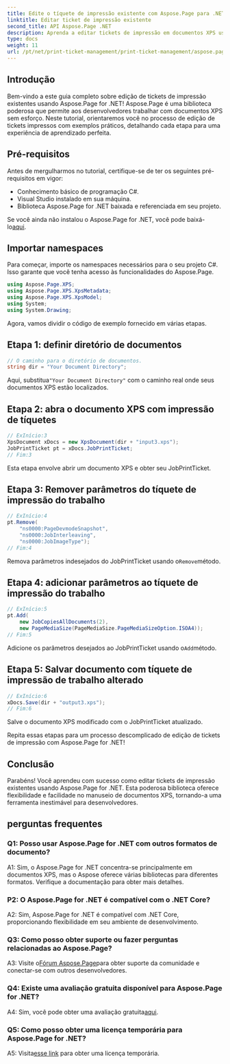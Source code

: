 ```yaml
---
title: Edite o tíquete de impressão existente com Aspose.Page para .NET
linktitle: Editar ticket de impressão existente
second_title: API Aspose.Page .NET
description: Aprenda a editar tickets de impressão em documentos XPS usando Aspose.Page for .NET. Um guia passo a passo para desenvolvedores. Melhore o controle de impressão de documentos sem esforço.
type: docs
weight: 11
url: /pt/net/print-ticket-management/print-ticket-management/aspose.page/
---
```

## Introdução

Bem-vindo a este guia completo sobre edição de tickets de impressão existentes usando Aspose.Page for .NET! Aspose.Page é uma biblioteca poderosa que permite aos desenvolvedores trabalhar com documentos XPS sem esforço. Neste tutorial, orientaremos você no processo de edição de tickets impressos com exemplos práticos, detalhando cada etapa para uma experiência de aprendizado perfeita.

## Pré-requisitos

Antes de mergulharmos no tutorial, certifique-se de ter os seguintes pré-requisitos em vigor:

- Conhecimento básico de programação C#.
- Visual Studio instalado em sua máquina.
- Biblioteca Aspose.Page for .NET baixada e referenciada em seu projeto.

 Se você ainda não instalou o Aspose.Page for .NET, você pode baixá-lo[aqui](https://releases.aspose.com/page/net/).

## Importar namespaces

Para começar, importe os namespaces necessários para o seu projeto C#. Isso garante que você tenha acesso às funcionalidades do Aspose.Page.

```csharp
using Aspose.Page.XPS;
using Aspose.Page.XPS.XpsMetadata;
using Aspose.Page.XPS.XpsModel;
using System;
using System.Drawing;
```

Agora, vamos dividir o código de exemplo fornecido em várias etapas.

## Etapa 1: definir diretório de documentos

```csharp
// O caminho para o diretório de documentos.
string dir = "Your Document Directory";
```

 Aqui, substitua`"Your Document Directory"` com o caminho real onde seus documentos XPS estão localizados.

## Etapa 2: abra o documento XPS com impressão de tíquetes

```csharp
// ExInício:3
XpsDocument xDocs = new XpsDocument(dir + "input3.xps");
JobPrintTicket pt = xDocs.JobPrintTicket;
// Fim:3
```

Esta etapa envolve abrir um documento XPS e obter seu JobPrintTicket.

## Etapa 3: Remover parâmetros do tíquete de impressão do trabalho

```csharp
// ExInício:4
pt.Remove(
	"ns0000:PageDevmodeSnapshot",
	"ns0000:JobInterleaving",
	"ns0000:JobImageType");
// Fim:4
```

 Remova parâmetros indesejados do JobPrintTicket usando o`Remove`método.

## Etapa 4: adicionar parâmetros ao tíquete de impressão do trabalho

```csharp
// ExInício:5
pt.Add(
	new JobCopiesAllDocuments(2),
	new PageMediaSize(PageMediaSize.PageMediaSizeOption.ISOA4));
// Fim:5
```

 Adicione os parâmetros desejados ao JobPrintTicket usando o`Add`método.

## Etapa 5: Salvar documento com tíquete de impressão de trabalho alterado

```csharp
// ExInício:6
xDocs.Save(dir + "output3.xps");
// Fim:6
```

Salve o documento XPS modificado com o JobPrintTicket atualizado.

Repita essas etapas para um processo descomplicado de edição de tickets de impressão com Aspose.Page for .NET!

## Conclusão

Parabéns! Você aprendeu com sucesso como editar tickets de impressão existentes usando Aspose.Page for .NET. Esta poderosa biblioteca oferece flexibilidade e facilidade no manuseio de documentos XPS, tornando-a uma ferramenta inestimável para desenvolvedores.

## perguntas frequentes

### Q1: Posso usar Aspose.Page for .NET com outros formatos de documento?

A1: Sim, o Aspose.Page for .NET concentra-se principalmente em documentos XPS, mas o Aspose oferece várias bibliotecas para diferentes formatos. Verifique a documentação para obter mais detalhes.

### P2: O Aspose.Page for .NET é compatível com o .NET Core?

A2: Sim, Aspose.Page for .NET é compatível com .NET Core, proporcionando flexibilidade em seu ambiente de desenvolvimento.

### Q3: Como posso obter suporte ou fazer perguntas relacionadas ao Aspose.Page?

 A3: Visite o[Fórum Aspose.Page](https://forum.aspose.com/c/page/39)para obter suporte da comunidade e conectar-se com outros desenvolvedores.

### Q4: Existe uma avaliação gratuita disponível para Aspose.Page for .NET?

 A4: Sim, você pode obter uma avaliação gratuita[aqui](https://releases.aspose.com/).

### Q5: Como posso obter uma licença temporária para Aspose.Page for .NET?

 A5: Visita[esse link](https://purchase.aspose.com/temporary-license/) para obter uma licença temporária.